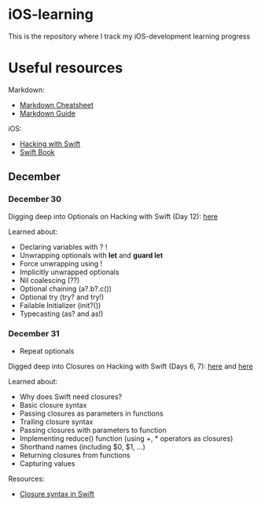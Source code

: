 # iOS-learning
This is the repository where I track my iOS-development learning progress

# Useful resources
Markdown:
* [Markdown Cheatsheet](https://github.com/adam-p/markdown-here/wiki/Markdown-Cheatsheet)
* [Markdown Guide](https://www.markdownguide.org/basic-syntax/)

iOS:
* [Hacking with Swift](https://www.hackingwithswift.com)
* [Swift Book](https://swiftbook.ru)

## December

### December 30
Digging deep into Optionals on Hacking with Swift (Day 12): [here](https://www.hackingwithswift.com/100/12)

Learned about:
* Declaring variables with ? !
* Unwrapping optionals with **let** and **guard let**
* Force unwrapping using !
* Implicitly unwrapped optionals
* Nil coalescing (??)
* Optional chaining (a?.b?.c())
* Optional try (try? and try!)
* Failable Initializer (init?())
* Typecasting (as? and as!)

### December 31

* Repeat optionals

Digged deep into Closures on Hacking with Swift (Days 6, 7): [here](https://www.hackingwithswift.com/100/6) and [here](https://www.hackingwithswift.com/100/7)

Learned about:
* Why does Swift need closures?
* Basic closure syntax
* Passing closures as parameters in functions
* Trailing closure syntax
* Passing closures with parameters to function
* Implementing reduce() function (using +, * operators as closures)
* Shorthand names (including $0, $1, ...)
* Returning closures from functions
* Capturing values

Resources:
* [Closure syntax in Swift](http://goshdarnclosuresyntax.com)

